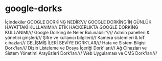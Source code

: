 # google-dorks
İçindekiler
GOOGLE DORKİNG NEDİR?///
GOOGLE DORKİNG’İN GÜNLÜK HAYATTAKİ KULLANIMI///
ETİK HACKERLIKTA GOOGLE DORKİNG KULLANIMI///
        Google Dorking ile Neler Bulunabilir?///
        Admin panelleri & yönetici girişleri///
        Şifre ve kullanıcı bilgileri///
        Kamera sistemleri & IoT cihazlar///
GELİŞMİŞ İLERİ SEVİYE DORK’LAR///
        Hata ve Sistem Bilgisi Dork'ları///
        Dizin Listeleme ve Dosya İçeriği Dork'ları///
        Ağ Cihazları ve Sistem Yönetimi Arayüzleri Dork'ları///
        Web Uygulaması ve CMS Dork'ları///
